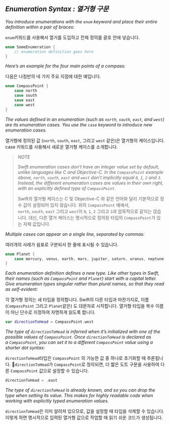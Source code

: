 ## *Enumeration Syntax : 열거형 구문*

*You introduce enumerations with the `enum` keyword and place their entire definition within a pair of braces:*

`enum`키워드를 사용해서 열거를 도입하고 전체 정의를 괄호 안에 넣습니다.

```swift
enum SomeEnumeration {
    // enumeration definition goes here
}
```

*Here’s an example for the four main points of a compass:*

다음은 나침반의 네 가지 주요 지점에 대한 예입니다.

```swift
enum CompassPoint {
    case north
    case south
    case east
    case west
}
```

*The values defined in an enumeration (such as `north`, `south`, `east`, and `west`) are its enumeration cases. You use the `case` keyword to introduce new enumeration cases.*

열거형에 정의된 값 (`north`, `south`, `east`, 그리고 `west` 같은)은 열거형의 케이스입니다. case 키워드를 사용해서 새로운 열거형 케이스를 소개합니다.

> *NOTE*
> 
> *Swift enumeration cases don’t have an integer value set by default, unlike languages like C and Objective-C. In the `CompassPoint` example above, `north`, `south`, `east` and `west` don’t implicitly equal `0`, `1`, `2` and `3`. Instead, the different enumeration cases are values in their own right, with an explicitly defined type of `CompassPoint`.*
> 
> Swift의 열거형 케이스는 C 및 Objective-C 와 같은 언어와 달리 기본적으로 정수 값이 설정되어 있지 않습니다. 위의  `CompassPoint` 예에서, `north`, `south`, `east` 그리고 `west`이 `0`, `1`, `2` 그리고 `3`과 암묵적으로 같지는 않습니다. 대신, 다른 열거 케이스는 명시적으로 정의된 타입의 `CompassPoint`가 있는 자체 값입니다.

*Multiple cases can appear on a single line, separated by commas:*

여러개의 사례가 쉼표로 구분되서 한 줄에 표시될 수 있습니다.

```swift
enum Planet {
    case mercury, venus, earth, mars, jupiter, saturn, uranus, neptune
}
```

*Each enumeration definition defines a new type. Like other types in Swift, their names (such as `CompassPoint` and `Planet`) start with a capital letter. Give enumeration types singular rather than plural names, so that they read as self-evident:*

각 열거형 정의는 새 타입을 정의합니다. Swift의 다른 타입과 마찬가지로, 이름 (`CompassPoint` 그리고 `Planet`같은) 도 대문자로 시작합니다. 열거형 타입을 복수 이름이 아닌 단수로 지정하여 자명하게 읽도록 합니다.

```swift
var directionToHead = CompassPoint.west
```

*The type of `directionToHead` is inferred when it’s initialized with one of the possible values of `CompassPoint`. Once `directionToHead` is declared as a `CompassPoint`, you can set it to a different `CompassPoint` value using a shorter dot syntax:*

`directionToHead`타입은 `CompassPoint` 의 가능한 값 중 하나로 초기화할 때 추론됩니다. `directionToHead`가 `CompassPoint`로 정의되면, 더 짧은 도트 구문을 사용하여 다른 `CompassPoint` 값으로 설정할 수 있습니다.

```swift
directionToHead = .east
```

*The type of `directionToHead` is already known, and so you can drop the type when setting its value. This makes for highly readable code when working with explicitly typed enumeration values.*

`directionToHead`은 이미 알려져 있으므로, 값을 설정할 때 타입을 삭제할 수 있습니다. 이렇게 하면 명시적으로 입력된 열거형 값으로 작업할 때 읽기 쉬운 코드가 생성됩니다.
